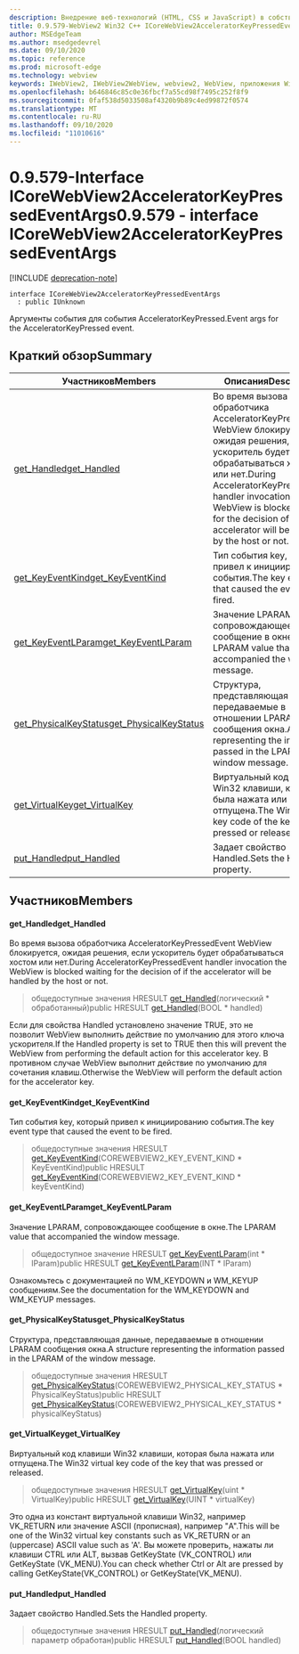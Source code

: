 ```yaml
---
description: Внедрение веб-технологий (HTML, CSS и JavaScript) в собственные приложения с помощью элемента управления Microsoft Edge WebView2
title: 0.9.579-WebView2 Win32 C++ ICoreWebView2AcceleratorKeyPressedEventArgs
author: MSEdgeTeam
ms.author: msedgedevrel
ms.date: 09/10/2020
ms.topic: reference
ms.prod: microsoft-edge
ms.technology: webview
keywords: IWebView2, IWebView2WebView, webview2, WebView, приложения Win32, Win32, EDGE, ICoreWebView2, ICoreWebView2Controller, управление браузером, EDGE HTML, ICoreWebView2AcceleratorKeyPressedEventArgs
ms.openlocfilehash: b646846c85c0e36fbcf7a55cd98f7495c252f8f9
ms.sourcegitcommit: 0faf538d5033508af4320b9b89c4ed99872f0574
ms.translationtype: MT
ms.contentlocale: ru-RU
ms.lasthandoff: 09/10/2020
ms.locfileid: "11010616"
---
```

# <span data-ttu-id="ac572-104">0.9.579-Interface ICoreWebView2AcceleratorKeyPressedEventArgs</span><span class="sxs-lookup"><span data-stu-id="ac572-104">0.9.579 - interface ICoreWebView2AcceleratorKeyPressedEventArgs</span></span> 

[!INCLUDE [deprecation-note](../../includes/deprecation-note.md)]

```
interface ICoreWebView2AcceleratorKeyPressedEventArgs
  : public IUnknown
```

<span data-ttu-id="ac572-105">Аргументы события для события AcceleratorKeyPressed.</span><span class="sxs-lookup"><span data-stu-id="ac572-105">Event args for the AcceleratorKeyPressed event.</span></span>

## <span data-ttu-id="ac572-106">Краткий обзор</span><span class="sxs-lookup"><span data-stu-id="ac572-106">Summary</span></span>

 <span data-ttu-id="ac572-107">Участников</span><span class="sxs-lookup"><span data-stu-id="ac572-107">Members</span></span>                        | <span data-ttu-id="ac572-108">Описания</span><span class="sxs-lookup"><span data-stu-id="ac572-108">Descriptions</span></span>
--------------------------------|---------------------------------------------
[<span data-ttu-id="ac572-109">get_Handled</span><span class="sxs-lookup"><span data-stu-id="ac572-109">get_Handled</span></span>](#get_handled) | <span data-ttu-id="ac572-110">Во время вызова обработчика AcceleratorKeyPressedEvent WebView блокируется, ожидая решения, если ускоритель будет обрабатываться хостом или нет.</span><span class="sxs-lookup"><span data-stu-id="ac572-110">During AcceleratorKeyPressedEvent handler invocation the WebView is blocked waiting for the decision of if the accelerator will be handled by the host or not.</span></span>
[<span data-ttu-id="ac572-111">get_KeyEventKind</span><span class="sxs-lookup"><span data-stu-id="ac572-111">get_KeyEventKind</span></span>](#get_keyeventkind) | <span data-ttu-id="ac572-112">Тип события key, который привел к инициированию события.</span><span class="sxs-lookup"><span data-stu-id="ac572-112">The key event type that caused the event to be fired.</span></span>
[<span data-ttu-id="ac572-113">get_KeyEventLParam</span><span class="sxs-lookup"><span data-stu-id="ac572-113">get_KeyEventLParam</span></span>](#get_keyeventlparam) | <span data-ttu-id="ac572-114">Значение LPARAM, сопровождающее сообщение в окне.</span><span class="sxs-lookup"><span data-stu-id="ac572-114">The LPARAM value that accompanied the window message.</span></span>
[<span data-ttu-id="ac572-115">get_PhysicalKeyStatus</span><span class="sxs-lookup"><span data-stu-id="ac572-115">get_PhysicalKeyStatus</span></span>](#get_physicalkeystatus) | <span data-ttu-id="ac572-116">Структура, представляющая данные, передаваемые в отношении LPARAM сообщения окна.</span><span class="sxs-lookup"><span data-stu-id="ac572-116">A structure representing the information passed in the LPARAM of the window message.</span></span>
[<span data-ttu-id="ac572-117">get_VirtualKey</span><span class="sxs-lookup"><span data-stu-id="ac572-117">get_VirtualKey</span></span>](#get_virtualkey) | <span data-ttu-id="ac572-118">Виртуальный код клавиши Win32 клавиши, которая была нажата или отпущена.</span><span class="sxs-lookup"><span data-stu-id="ac572-118">The Win32 virtual key code of the key that was pressed or released.</span></span>
[<span data-ttu-id="ac572-119">put_Handled</span><span class="sxs-lookup"><span data-stu-id="ac572-119">put_Handled</span></span>](#put_handled) | <span data-ttu-id="ac572-120">Задает свойство Handled.</span><span class="sxs-lookup"><span data-stu-id="ac572-120">Sets the Handled property.</span></span>

## <span data-ttu-id="ac572-121">Участников</span><span class="sxs-lookup"><span data-stu-id="ac572-121">Members</span></span>

#### <span data-ttu-id="ac572-122">get_Handled</span><span class="sxs-lookup"><span data-stu-id="ac572-122">get_Handled</span></span> 

<span data-ttu-id="ac572-123">Во время вызова обработчика AcceleratorKeyPressedEvent WebView блокируется, ожидая решения, если ускоритель будет обрабатываться хостом или нет.</span><span class="sxs-lookup"><span data-stu-id="ac572-123">During AcceleratorKeyPressedEvent handler invocation the WebView is blocked waiting for the decision of if the accelerator will be handled by the host or not.</span></span>

> <span data-ttu-id="ac572-124">общедоступные значения HRESULT [get_Handled](#get_handled)(логический \* обработанный)</span><span class="sxs-lookup"><span data-stu-id="ac572-124">public HRESULT [get_Handled](#get_handled)(BOOL \* handled)</span></span>

<span data-ttu-id="ac572-125">Если для свойства Handled установлено значение TRUE, это не позволит WebView выполнить действие по умолчанию для этого ключа ускорителя.</span><span class="sxs-lookup"><span data-stu-id="ac572-125">If the Handled property is set to TRUE then this will prevent the WebView from performing the default action for this accelerator key.</span></span> <span data-ttu-id="ac572-126">В противном случае WebView выполнит действие по умолчанию для сочетания клавиш.</span><span class="sxs-lookup"><span data-stu-id="ac572-126">Otherwise the WebView will perform the default action for the accelerator key.</span></span>

#### <span data-ttu-id="ac572-127">get_KeyEventKind</span><span class="sxs-lookup"><span data-stu-id="ac572-127">get_KeyEventKind</span></span> 

<span data-ttu-id="ac572-128">Тип события key, который привел к инициированию события.</span><span class="sxs-lookup"><span data-stu-id="ac572-128">The key event type that caused the event to be fired.</span></span>

> <span data-ttu-id="ac572-129">общедоступные значения HRESULT [get_KeyEventKind](#get_keyeventkind)(COREWEBVIEW2_KEY_EVENT_KIND \* KeyEventKind)</span><span class="sxs-lookup"><span data-stu-id="ac572-129">public HRESULT [get_KeyEventKind](#get_keyeventkind)(COREWEBVIEW2_KEY_EVENT_KIND \* keyEventKind)</span></span>

#### <span data-ttu-id="ac572-130">get_KeyEventLParam</span><span class="sxs-lookup"><span data-stu-id="ac572-130">get_KeyEventLParam</span></span> 

<span data-ttu-id="ac572-131">Значение LPARAM, сопровождающее сообщение в окне.</span><span class="sxs-lookup"><span data-stu-id="ac572-131">The LPARAM value that accompanied the window message.</span></span>

> <span data-ttu-id="ac572-132">общедоступное значение HRESULT [get_KeyEventLParam](#get_keyeventlparam)(int \* lParam)</span><span class="sxs-lookup"><span data-stu-id="ac572-132">public HRESULT [get_KeyEventLParam](#get_keyeventlparam)(INT \* lParam)</span></span>

<span data-ttu-id="ac572-133">Ознакомьтесь с документацией по WM_KEYDOWN и WM_KEYUP сообщениям.</span><span class="sxs-lookup"><span data-stu-id="ac572-133">See the documentation for the WM_KEYDOWN and WM_KEYUP messages.</span></span>

#### <span data-ttu-id="ac572-134">get_PhysicalKeyStatus</span><span class="sxs-lookup"><span data-stu-id="ac572-134">get_PhysicalKeyStatus</span></span> 

<span data-ttu-id="ac572-135">Структура, представляющая данные, передаваемые в отношении LPARAM сообщения окна.</span><span class="sxs-lookup"><span data-stu-id="ac572-135">A structure representing the information passed in the LPARAM of the window message.</span></span>

> <span data-ttu-id="ac572-136">общедоступные значения HRESULT [get_PhysicalKeyStatus](#get_physicalkeystatus)(COREWEBVIEW2_PHYSICAL_KEY_STATUS \* PhysicalKeyStatus)</span><span class="sxs-lookup"><span data-stu-id="ac572-136">public HRESULT [get_PhysicalKeyStatus](#get_physicalkeystatus)(COREWEBVIEW2_PHYSICAL_KEY_STATUS \* physicalKeyStatus)</span></span>

#### <span data-ttu-id="ac572-137">get_VirtualKey</span><span class="sxs-lookup"><span data-stu-id="ac572-137">get_VirtualKey</span></span> 

<span data-ttu-id="ac572-138">Виртуальный код клавиши Win32 клавиши, которая была нажата или отпущена.</span><span class="sxs-lookup"><span data-stu-id="ac572-138">The Win32 virtual key code of the key that was pressed or released.</span></span>

> <span data-ttu-id="ac572-139">общедоступные значения HRESULT [get_VirtualKey](#get_virtualkey)(uint \* VirtualKey)</span><span class="sxs-lookup"><span data-stu-id="ac572-139">public HRESULT [get_VirtualKey](#get_virtualkey)(UINT \* virtualKey)</span></span>

<span data-ttu-id="ac572-140">Это одна из констант виртуальной клавиши Win32, например VK_RETURN или значение ASCII (прописная), например "A".</span><span class="sxs-lookup"><span data-stu-id="ac572-140">This will be one of the Win32 virtual key constants such as VK_RETURN or an (uppercase) ASCII value such as 'A'.</span></span> <span data-ttu-id="ac572-141">Вы можете проверить, нажаты ли клавиши CTRL или ALT, вызвав GetKeyState (VK_CONTROL) или GetKeyState (VK_MENU).</span><span class="sxs-lookup"><span data-stu-id="ac572-141">You can check whether Ctrl or Alt are pressed by calling GetKeyState(VK_CONTROL) or GetKeyState(VK_MENU).</span></span>

#### <span data-ttu-id="ac572-142">put_Handled</span><span class="sxs-lookup"><span data-stu-id="ac572-142">put_Handled</span></span> 

<span data-ttu-id="ac572-143">Задает свойство Handled.</span><span class="sxs-lookup"><span data-stu-id="ac572-143">Sets the Handled property.</span></span>

> <span data-ttu-id="ac572-144">общедоступные значения HRESULT [put_Handled](#put_handled)(логический параметр обработан)</span><span class="sxs-lookup"><span data-stu-id="ac572-144">public HRESULT [put_Handled](#put_handled)(BOOL handled)</span></span>

